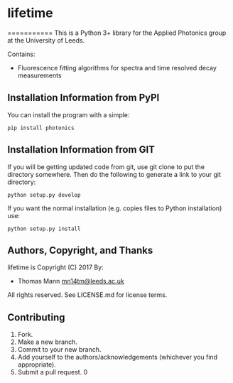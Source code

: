 # lifetime

===========
This is a Python 3+ library for the Applied Photonics group at the University of Leeds.

Contains:
* Fluorescence fitting algorithms for spectra and time resolved decay measurements

Installation Information from PyPI
----------------------------------

You can install the program with a simple:
```
pip install photonics
```


Installation Information from GIT
---------------------------------
If you will be getting updated code from git, use git clone to put the directory
somewhere. Then do the following to generate a link to your git directory:
```
python setup.py develop
```

If you want the normal installation (e.g. copies files to Python installation) use:
```
python setup.py install
```


Authors, Copyright, and Thanks
------------------------------
lifetime is Copyright (C) 2017 By:
 * Thomas Mann <mn14tm@leeds.ac.uk>
 
 All rights reserved.
See LICENSE.md for license terms.

Contributing
------------------------------
1. Fork.
2. Make a new branch.
3. Commit to your new branch.
4. Add yourself to the authors/acknowledgements (whichever you find appropriate).
5. Submit a pull request.
0
